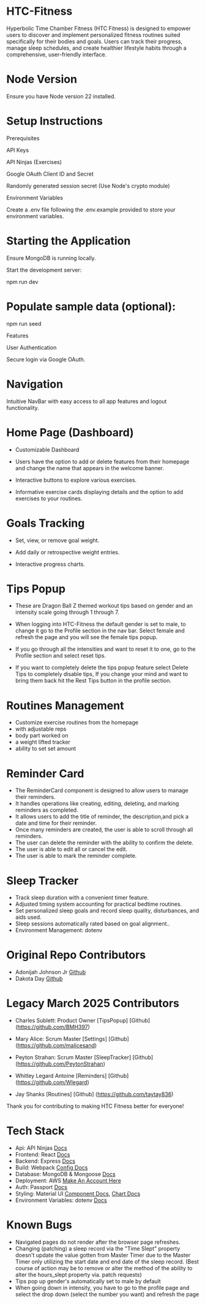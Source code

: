 # HTC-Fitness

Hyperbolic Time Chamber Fitness (HTC Fitness) is designed to empower users to discover and implement personalized fitness routines suited specifically for their bodies and goals. Users can track their progress, manage sleep schedules, and create healthier lifestyle habits through a comprehensive, user-friendly interface.

# Node Version

Ensure you have Node version 22 installed.

# Setup Instructions

Prerequisites

API Keys

API Ninjas (Exercises)

Google OAuth Client ID and Secret

Randomly generated session secret (Use Node's crypto module)

Environment Variables

Create a .env file following the .env.example provided to store your environment variables.

# Starting the Application

Ensure MongoDB is running locally.

Start the development server:

npm run dev

# Populate sample data (optional):

npm run seed

Features

User Authentication

Secure login via Google OAuth.

# Navigation

Intuitive NavBar with easy access to all app features and logout functionality.

# Home Page (Dashboard)
- Customizable Dashboard

- Users have the option to add or delete features from their homepage and change the name that appears in the welcome banner.

- Interactive buttons to explore various exercises.

- Informative exercise cards displaying details and the option to add exercises to your routines.

# Goals Tracking

- Set, view, or remove goal weight.

- Add daily or retrospective weight entries.

- Interactive progress charts.

# Tips Popup
- These are Dragon Ball Z themed workout tips based on gender and an intensity scale going through 1 through 7.

- When logging into HTC-Fitness the default gender is set to male, to change it go to the Profile section in the nav bar. Select female and refresh the page and you will see the female tips popup.

- If you go through all the intensities and want to reset it to one, go to the Profile section and select reset tips.

- If you want to completely delete the tips popup feature select Delete Tips to completely disable tips, If you change your mind and want to bring them back hit the Rest Tips button in the profile section.

# Routines Management

- Customize exercise routines from the homepage
- with adjustable reps
- body part worked on
- a weight lifted tracker
- ability to set set amount

# Reminder Card
- The ReminderCard component is designed to allow users to manage their reminders.
- It handles operations like creating, editing, deleting, and marking reminders as completed.
- It  allows users to add the title of reminder, the description,and pick a date and time for their reminder.
- Once many reminders are created, the user is able to scroll through all reminders.
- The user can delete the reminder with the ability to confirm the delete.
- The user is able to edit all or cancel the edit.
- The user is able to mark the reminder complete.

# Sleep Tracker

- Track sleep duration with a convenient timer feature.
- Adjusted timing system accounting for practical bedtime routines.
- Set personalized sleep goals and record sleep quality, disturbances, and aids used.
- Sleep sessions automatically rated based on goal alignment..
- Environment Management: dotenv

# Original Repo Contributors
  - Adonijah Johnson Jr [Github](https://github.com/AJ-Gamer)
  - Dakota Day [Github](https://github.com/Mothroom)

# Legacy March 2025 Contributors
- Charles Sublett: Product Owner [TipsPopup] [Github] (https://github.com/BMH397)

- Mary Alice: Scrum Master [Settings] [Github] (https://github.com/malicesand)

- Peyton Strahan: Scrum Master [SleepTracker] [Github] (https://github.com/PeytonStrahan)

- Whitley Legard Antoine [Reminders] [Github] (https://github.com/Wlegard)

- Jay Shanks [Routines] [Github] (https://github.com/taytay836)

Thank you for contributing to making HTC Fitness better for everyone!

# Tech Stack
  - Api: API Ninjas [Docs](https://api-ninjas.com/api/exercises)
  - Frontend: React [Docs](https://react.dev/)
  - Backend: Express [Docs](https://expressjs.com/en/4x/api.html)
  - Build: Webpack [Config Docs](https://webpack.js.org/configuration/)
  - Database: MongoDB & Mongoose [Docs](https://mongoosejs.com/)
  - Deployment: AWS [Make An Account Here](https://aws.amazon.com/free/?gclid=Cj0KCQjw8--2BhCHARIsAF_w1gxqy2n-xVXx_xy7dM4sYBu7QCjL7IfB_oLIrqY4XcT9CJ9VAIbVKbIaAlnlEALw_wcB&trk=7541ebd3-552d-4f98-9357-b542436aa66c&sc_channel=ps&ef_id=Cj0KCQjw8--2BhCHARIsAF_w1gxqy2n-xVXx_xy7dM4sYBu7QCjL7IfB_oLIrqY4XcT9CJ9VAIbVKbIaAlnlEALw_wcB:G:s&s_kwcid=AL!4422!3!651751058796!e!!g!!aws%20console!19852662149!145019243977&all-free-tier.sort-by=item.additionalFields.SortRank&all-free-tier.sort-order=asc&awsf.Free%20Tier%20Types=*all&awsf.Free%20Tier%20Categories=*all)
  - Auth: Passport [Docs](https://www.passportjs.org/tutorials/google/)
  - Styling: Material UI [Component Docs](https://mui.com/), [Chart Docs](https://mui.com/x/react-charts/)
  - Environment Variables: dotenv [Docs](https://www.npmjs.com/package/dotenv)

# Known Bugs
  - Navigated pages do not render after the browser page refreshes.
  - Changing (patching) a sleep record via the "Time Slept" property doesn't update the value gotten from Master Timer due to the Master Timer only utilizing the start date and end date of the sleep record. (Best course of action may be to remove or alter the method of the ability to alter the hours_slept property via. patch requests)
  - Tips pop up gender's automatically set to male by default
  - When going down in intensity, you have to go to the profile page and select the drop down (select the number you want) and refresh the page